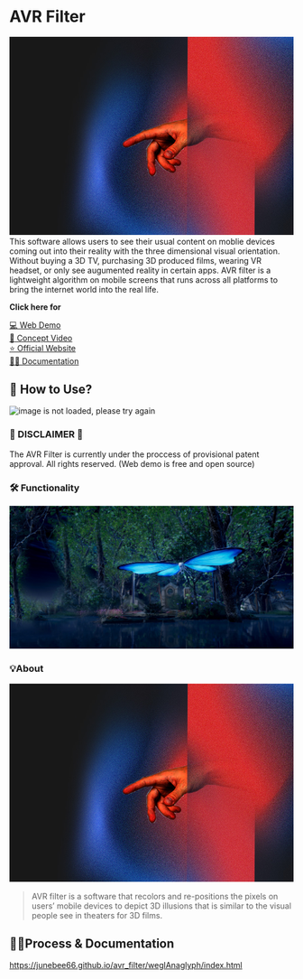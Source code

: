 # AVR Filter
![image is not loaded, please try again](./source/logo-black.jpg)
This software allows users to see their usual content on moblie devices coming out into their reality with the three dimensional visual orientation. Without buying a 3D TV, purchasing 3D produced films, wearing VR headset, or only see augumented reality in certain apps. AVR filter is a lightweight algorithm on mobile screens that runs across all platforms to bring the internet world into the real life. 

**Click here for**
>
[💻 Web Demo]() </br>
[🎥 Concept Video]() </br>
[⭐️ Official Website]() </br>
[✍🏻 Documentation]() </br>

## **🫱 How to Use?**
![image is not loaded, please try again](./source/gifs/AVR%20Home.gif)

### **🛑 DISCLAIMER 🛑**
The AVR Filter is currently under the proccess of provisional patent approval. All rights reserved. (Web demo is free and open source)

### **🛠️ Functionality**
![image is not loaded, please try again](./source/AVR%20Fearture.jpg)

### **💡About**
![image is not loaded, please try again](./source/logo-black.jpg)
>AVR filter is a software that recolors and re-positions the pixels on users’ mobile devices to depict 3D illusions that is similar to the visual people see in theaters for 3D films. 


## **✍🏻Process & Documentation**

https://junebee66.github.io/avr_filter/weglAnaglyph/index.html
